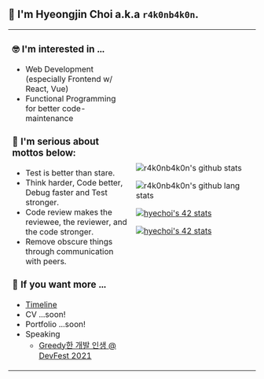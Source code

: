## 🙋 I'm Hyeongjin Choi a.k.a `r4k0nb4k0n`.

<table>
<tr>
<td width="50%">

### 🤓 I'm interested in ...

- Web Development (especially Frontend w/ React, Vue)
- Functional Programming for better code-maintenance

### 🧐 I'm serious about mottos below:

- Test is better than stare.  
- Think harder, Code better, Debug faster and Test stronger.  
- Code review makes the reviewee, the reviewer, and the code stronger.  
- Remove obscure things through communication with peers.

### 💁 If you want more ...

- [Timeline](https://r4k0nb4k0n.github.io/timeline)
- CV ...soon!
- Portfolio ...soon!
- Speaking
  - [Greedy한 개발 인생 @ DevFest 2021](https://docs.google.com/presentation/d/1MX9b6pXdBIBmzmAFbmiD6o9Qf8gWRRsuhVK-R9IsEWE/edit?usp=sharing)

</td>
<td width="50%">

![r4k0nb4k0n's github stats](https://github-readme-stats.vercel.app/api?username=r4k0nb4k0n&show_icons=true&count_private=true&cache_seconds=86400&theme=prussian)

![r4k0nb4k0n's github lang stats](https://github-readme-stats.vercel.app/api/top-langs?username=r4k0nb4k0n&show_icons=true&count_private=true&layout=compact&cache_seconds=86400&theme=prussian)

[![hyechoi's 42 stats](https://badge42.herokuapp.com/api/stats/hyechoi)](https://github.com/JaeSeoKim/badge42)

[![hyechoi's 42 stats](https://badge42.herokuapp.com/api/stats/hyechoi?cursus=C%20Piscine)](https://github.com/JaeSeoKim/badge42)

</td>
</tr>
</table>

<!--
**r4k0nb4k0n/r4k0nb4k0n** is a ✨ _special_ ✨ repository because its `README.md` (this file) appears on your GitHub profile.

Here are some ideas to get you started:

- 🔭 I’m currently working on ...

- 👯 I’m looking to collaborate on ...
- 🤔 I’m looking for help with ...
- 💬 Ask me about ...
- 📫 How to reach me: ...
- 😄 Pronouns: ...
- ⚡ Fun fact: ...
-->
